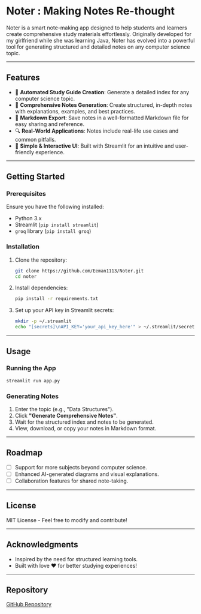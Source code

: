 # Noter : Making Notes Re-thought


Noter is a smart note-making app designed to help students and learners create comprehensive study materials effortlessly. Originally developed for my girlfriend while she was learning Java, Noter has evolved into a powerful tool for generating structured and detailed notes on any computer science topic.

---

## Features

- 📑 **Automated Study Guide Creation**: Generate a detailed index for any computer science topic.
- 📝 **Comprehensive Notes Generation**: Create structured, in-depth notes with explanations, examples, and best practices.
- 📂 **Markdown Export**: Save notes in a well-formatted Markdown file for easy sharing and reference.
- 🔍 **Real-World Applications**: Notes include real-life use cases and common pitfalls.
- 🚀 **Simple & Interactive UI**: Built with Streamlit for an intuitive and user-friendly experience.

---

## Getting Started

### Prerequisites
Ensure you have the following installed:

- Python 3.x
- Streamlit (`pip install streamlit`)
- `groq` library (`pip install groq`)

### Installation
1. Clone the repository:
   ```bash
   git clone https://github.com/Eeman1113/Noter.git
   cd noter
   ```
2. Install dependencies:
   ```bash
   pip install -r requirements.txt
   ```
3. Set up your API key in Streamlit secrets:
   ```bash
   mkdir -p ~/.streamlit
   echo "[secrets]\nAPI_KEY='your_api_key_here'" > ~/.streamlit/secrets.toml
   ```

---

## Usage

### Running the App
```bash
streamlit run app.py
```

### Generating Notes
1. Enter the topic (e.g., "Data Structures").
2. Click **"Generate Comprehensive Notes"**.
3. Wait for the structured index and notes to be generated.
4. View, download, or copy your notes in Markdown format.

---

## Roadmap
- [ ] Support for more subjects beyond computer science.
- [ ] Enhanced AI-generated diagrams and visual explanations.
- [ ] Collaboration features for shared note-taking.

---

## License
MIT License - Feel free to modify and contribute!

---

## Acknowledgments
- Inspired by the need for structured learning tools.
- Built with love ❤️ for better studying experiences!

---

## Repository
[GitHub Repository](https://github.com/Eeman1113/Noter)
